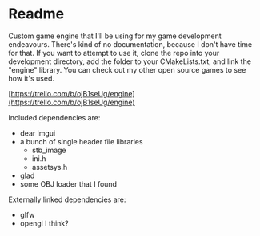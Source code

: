 # Readme

Custom game engine that I'll be using for my game development endeavours. There's kind of no documentation, because I don't have time for that. If you want to attempt to use it, clone the repo into your development directory, add the folder to your CMakeLists.txt, and link the "engine" library. You can check out my other open source games to see how it's used.

[https://trello.com/b/ojB1seUg/engine](https://trello.com/b/ojB1seUg/engine)

Included dependencies are:
- dear imgui
- a bunch of single header file libraries
  - stb_image
  - ini.h
  - assetsys.h
- glad
- some OBJ loader that I found

Externally linked dependencies are:
- glfw
- opengl I think?